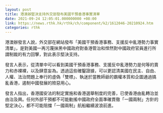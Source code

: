```yaml
---
layout: post
title: 港澳辦堅決支持外交部發布美國干預香港事實清單
date: 2021-09-24 12:05:01.000000000 +08:00
link: https://news.rthk.hk/rthk/ch/component/k2/1612046-20210924.htm
categories: rthk
---
```


港澳辦發言人說，外交部在網站發布「美國干預香港事務、支援反中亂港勢力事實清單」，是對美國一再污蔑抹黑中國政府對香港管治和悍然對中國政府官員進行所謂制裁的有力回擊，對此表示堅決支持。

發言人表示，從清單中可以看到美國干預香港事務、支援反中亂港勢力是何等的賣力和赤裸裸，以及肆意妄為。透過這些確鑿證據，可以更認清美國在民主、自由、人權、法治問題上奉行的虛偽「雙標」、執迷於當教師爺的霸權本質和企圖通過搞亂香港，遏制中國發展的險惡用心。

發言人指出，香港國安法的制定實施和香港選舉制度的完善，已使香港由亂轉治並由治及興。任何外部干預都不可能動搖中國政府全面準確貫徹「一國兩制」方針的堅定決心，都不可能阻擋「一國兩制」航船繼續波浪前進。
